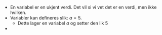 - En variabel er en ukjent verdi. Det vil si vi vet det er en verdi, men ikke hvilken.
- Variabler kan defineres slik: $a=5$.
	- Dette lager en variabel $a$ og setter den lik $5$
-